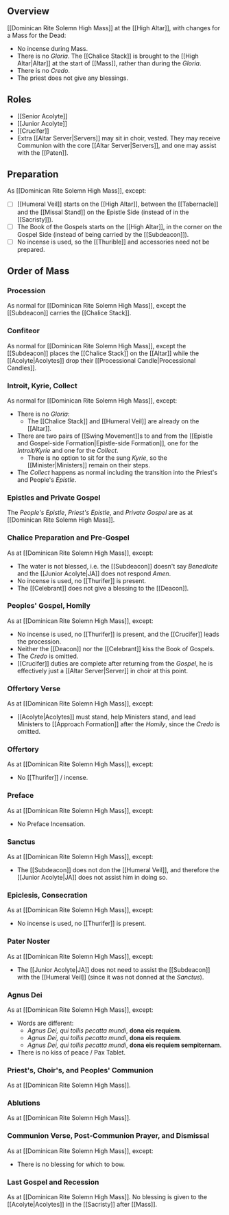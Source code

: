 ## Overview
[[Dominican Rite Solemn High Mass]] at the [[High Altar]], with changes for a Mass for the Dead:
- No incense during Mass.
- There is no _Gloria_. The [[Chalice Stack]] is brought to the [[High Altar|Altar]] at the start of [[Mass]], rather than during the _Gloria_.
- There is no _Credo_.
- The priest does not give any blessings.
## Roles
- [[Senior Acolyte]]
- [[Junior Acolyte]]
- [[Crucifer]]
- Extra [[Altar Server|Servers]] may sit in choir, vested. They may receive Communion with the core [[Altar Server|Servers]], and one may assist with the [[Paten]].
## Preparation
As [[Dominican Rite Solemn High Mass]], except:
- [ ] [[Humeral Veil]] starts on the [[High Altar]], between the [[Tabernacle]] and the [[Missal Stand]] on the Epistle Side (instead of in the [[Sacristy]]).
- [ ] The Book of the Gospels starts on the [[High Altar]], in the corner on the Gospel Side (instead of being carried by the [[Subdeacon]]).
- [ ] No incense is used, so the [[Thurible]] and accessories need not be prepared.

## Order of Mass

### Procession
As normal for [[Dominican Rite Solemn High Mass]], except the [[Subdeacon]] carries the [[Chalice Stack]].

### Confiteor
As normal for [[Dominican Rite Solemn High Mass]], except the [[Subdeacon]] places the [[Chalice Stack]] on the [[Altar]] while the [[Acolyte|Acolytes]] drop their [[Processional Candle|Processional Candles]].

### Introit, Kyrie, Collect
As normal for [[Dominican Rite Solemn High Mass]], except:
- There is no _Gloria_:
	- The [[Chalice Stack]] and [[Humeral Veil]] are already on the [[Altar]].
- There are two pairs of [[Swing Movement]]s to and from the [[Epistle and Gospel-side Formation|Epistle-side Formation]], one for the _Introit/Kyrie_ and one for the _Collect_.
	- There is no option to sit for the sung _Kyrie_, so the [[Minister|Ministers]] remain on their steps.
- The _Collect_ happens as normal including the transition into the Priest's and People's _Epistle_.

### Epistles and Private Gospel
The _People's Epistle_, _Priest's Epistle_, and _Private Gospel_ are as at [[Dominican Rite Solemn High Mass]].

### Chalice Preparation and Pre-Gospel
As at [[Dominican Rite Solemn High Mass]], except:
- The water is not blessed, i.e. the [[Subdeacon]] doesn't say _Benedicite_ and the [[Junior Acolyte|JA]] does not respond _Amen_.
- No incense is used, no [[Thurifer]] is present.
- The [[Celebrant]] does not give a blessing to the [[Deacon]].

### Peoples' Gospel, Homily
As at [[Dominican Rite Solemn High Mass]], except:
- No incense is used, no [[Thurifer]] is present, and the [[Crucifer]] leads the procession.
- Neither the [[Deacon]] nor the [[Celebrant]] kiss the Book of Gospels.
- The _Credo_ is omitted.
- [[Crucifer]] duties are complete after returning from the _Gospel_, he is effectively just a [[Altar Server|Server]] in choir at this point.

### Offertory Verse
As at [[Dominican Rite Solemn High Mass]], except:
- [[Acolyte|Acolytes]] must stand, help Ministers stand, and lead Ministers to [[Approach Formation]] after the _Homily_, since the _Credo_ is omitted.

### Offertory
As at [[Dominican Rite Solemn High Mass]], except:
- No [[Thurifer]] / incense.

### Preface
As at [[Dominican Rite Solemn High Mass]], except:
- No Preface Incensation.
### Sanctus
As at [[Dominican Rite Solemn High Mass]], except:
- The [[Subdeacon]] does not don the [[Humeral Veil]], and therefore the [[Junior Acolyte|JA]] does not assist him in doing so.

### Epiclesis, Consecration
As at [[Dominican Rite Solemn High Mass]], except:
- No incense is used, no [[Thurifer]] is present.

### Pater Noster
As at [[Dominican Rite Solemn High Mass]], except:
- The [[Junior Acolyte|JA]] does not need to assist the [[Subdeacon]] with the [[Humeral Veil]] (since it was not donned at the _Sanctus_).

### Agnus Dei
As at [[Dominican Rite Solemn High Mass]], except:
- Words are different:
	- _Agnus Dei, qui tollis pecatta mundi_, **dona eis requiem**.
	- _Agnus Dei, qui tollis pecatta mundi_, **dona eis requiem**.
	- _Agnus Dei, qui tollis pecatta mundi_, **dona eis requiem sempiternam**.
- There is no kiss of peace / Pax Tablet.

### Priest's, Choir's, and Peoples' Communion
As at [[Dominican Rite Solemn High Mass]].

### Ablutions
As at [[Dominican Rite Solemn High Mass]].

### Communion Verse, Post-Communion Prayer, and Dismissal
As at [[Dominican Rite Solemn High Mass]], except:
- There is no blessing for which to bow.

### Last Gospel and Recession
As at [[Dominican Rite Solemn High Mass]]. No blessing is given to the [[Acolyte|Acolytes]] in the [[Sacristy]] after [[Mass]].
